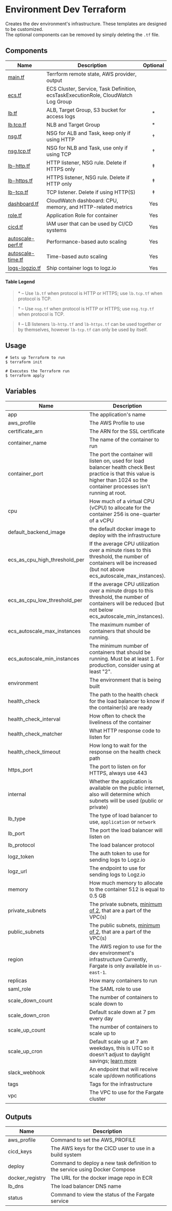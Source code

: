# Environment Dev Terraform

Creates the dev environment's infrastructure. These templates are designed to be customized.  
The optional components can be removed by simply deleting the `.tf` file.


## Components

| Name | Description | Optional |
|------|-------------|:----:|
| [main.tf][edm] | Terrform remote state, AWS provider, output |  |
| [ecs.tf][ede] | ECS Cluster, Service, Task Definition, ecsTaskExecutionRole, CloudWatch Log Group |  |
| [lb.tf][edl] | ALB, Target Group, S3 bucket for access logs  | * |
| [lb.tcp.tf][edlt] | NLB and Target Group | * |
| [nsg.tf][edn] | NSG for ALB and Task, keep only if using HTTP | &dagger; |
| [nsg.tcp.tf][ednt] | NSG for NLB and Task, use only if using TCP | &dagger; |
| [lb-http.tf][edlhttp] | HTTP listener, NSG rule. Delete if HTTPS only | &ddagger; |
| [lb-https.tf][edlhttps] | HTTPS listener, NSG rule. Delete if HTTP only | &ddagger; |
| [lb-tcp.tf][edltcp] | TCP listener. Delete if using HTTP(S) | &ddagger; |
| [dashboard.tf][edd] | CloudWatch dashboard: CPU, memory, and HTTP-related metrics | Yes |
| [role.tf][edr] | Application Role for container | Yes |
| [cicd.tf][edc] | IAM user that can be used by CI/CD systems | Yes |
| [autoscale-perf.tf][edap] | Performance-based auto scaling | Yes |
| [autoscale-time.tf][edat] | Time-based auto scaling | Yes |
| [logs-logzio.tf][edll] | Ship container logs to logz.io | Yes |


#### Table Legend

> \* &ndash; Use `lb.tf` when protocol is HTTP or HTTPS; use `lb.tcp.tf` when protocol is
TCP.

> &dagger; &ndash; Use `nsg.tf` when protocol is HTTP or HTTPS; use `nsg.tcp.tf` when
protocol is TCP.

> &ddagger; &ndash; LB listeners `lb-http.tf` and `lb-https.tf` can be used together or
by themselves, however `lb-tcp.tf` can only be used by itself.


## Usage

```
# Sets up Terraform to run
$ terraform init

# Executes the Terraform run
$ terraform apply
```


## Variables

| Name | Description | Type | Default | Required |
|------|-------------|:----:|:-----:|:-----:|
| app | The application's name | string | - | yes |
| aws_profile | The AWS Profile to use | string | - | yes |
| certificate_arn | The ARN for the SSL certificate | string | - | yes |
| container_name | The name of the container to run | string | - | yes |
| container_port | The port the container will listen on, used for load balancer health check Best practice is that this value is higher than 1024 so the container processes isn't running at root. | string | - | yes |
| cpu | How much of a virtual CPU (vCPU) to allocate for the container 256 is one-quarter of a vCPU | string | `256` | no |
| default_backend_image | the default docker image to deploy with the infrastructure | string | `quay.io/turner/turner-defaultbackend:0.2.0` | no |
| ecs_as_cpu_high_threshold_per | If the average CPU utilization over a minute rises to this threshold, the number of containers will be increased (but not above ecs_autoscale_max_instances). | string | `80` | no |
| ecs_as_cpu_low_threshold_per | If the average CPU utilization over a minute drops to this threshold, the number of containers will be reduced (but not below ecs_autoscale_min_instances). | string | `20` | no |
| ecs_autoscale_max_instances | The maximum number of containers that should be running. | string | `8` | no |
| ecs_autoscale_min_instances | The minimum number of containers that should be running. Must be at least 1. For production, consider using at least "2". | string | `1` | no |
| environment | The environment that is being built | string | - | yes |
| health_check | The path to the health check for the load balancer to know if the container(s) are ready | string | - | yes |
| health_check_interval | How often to check the liveliness of the container | string | `30` | no |
| health_check_matcher | What HTTP response code to listen for | string | `200` | no |
| health_check_timeout | How long to wait for the response on the health check path | string | `10` | no |
| https_port | The port to listen on for HTTPS, always use 443 | string | `443` | no |
| internal | Whether the application is available on the public internet, also will determine which subnets will be used (public or private) | string | `true` | no |
| lb_type | The type of load balancer to use, `application` or `network` | string | `application` | no |
| lb_port | The port the load balancer will listen on | string | `80` | no |
| lb_protocol | The load balancer protocol | string | `HTTP` | no |
| logz_token | The auth token to use for sending logs to Logz.io | string | - | yes |
| logz_url | The endpoint to use for sending logs to Logz.io | string | `https://listener.logz.io:8071` | no |
| memory | How much memory to allocate to the container 512 is equal to 0.5 GB | string | `512` | no |
| private_subnets | The private subnets, [minimum of 2][alb-docs], that are a part of the VPC(s) | string | - | yes |
| public_subnets | The public subnets, [minimum of 2][alb-docs], that are a part of the VPC(s) | string | - | yes |
| region | The AWS region to use for the dev environment's infrastructure Currently, Fargate is only available in `us-east-1`. | string | `us-east-1` | no |
| replicas | How many containers to run | string | `1` | no |
| saml_role | The SAML role to use | string | - | yes |
| scale_down_count | The number of containers to scale down to | string | `0` | no |
| scale_down_cron | Default scale down at 7 pm every day | string | `cron(0 23 * * ? *)` | no |
| scale_up_count | The number of containers to scale up to | string | `1` | no |
| scale_up_cron | Default scale up at 7 am weekdays, this is UTC so it doesn't adjust to daylight savings; [learn more][up] | string | `cron(0 11 ? * MON-FRI *)` | no |
| slack_webhook | An endpoint that will receive scale up/down notifications | string | `` | no |
| tags | Tags for the infrastructure | map | - | yes |
| vpc | The VPC to use for the Fargate cluster | string | - | yes |


## Outputs

| Name | Description |
|------|-------------|
| aws_profile | Command to set the AWS_PROFILE |
| cicd_keys | The AWS keys for the CICD user to use in a build system |
| deploy | Command to deploy a new task definition to the service using Docker Compose |
| docker_registry | The URL for the docker image repo in ECR |
| lb_dns | The load balancer DNS name |
| status | Command to view the status of the Fargate service |



[edm]: main.tf
[ede]: ecs.tf
[edl]: lb.tf
[edlt]: lb.tcp.tf
[edn]: nsg.tf
[ednt]: nsg.tcp.tf
[edlhttp]: lb-http.tf
[edlhttps]: lb-https.tf
[edltcp]: lb-tcp.tf
[edd]: dashboard.tf
[edr]: role.tf
[edc]: cicd.tf
[edap]: autoscale-perf.tf
[edat]: autoscale-time.tf
[edll]: logs-logzio.tf
[alb-docs]: https://docs.aws.amazon.com/elasticloadbalancing/latest/application/application-load-balancers.html
[up]: https://docs.aws.amazon.com/AmazonCloudWatch/latest/events/ScheduledEvents.html
